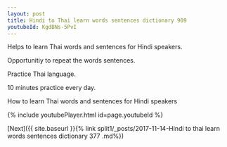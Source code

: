 ```yaml
---
layout: post
title: Hindi to Thai learn words sentences dictionary 909 
youtubeId: KgdBNs-5PvI
---
```

 
 
Helps to learn Thai words and sentences for Hindi speakers.

Opportunitiy to repeat the words sentences. 

Practice Thai language. 
 
10 minutes practice every day. 
 
How to learn Thai words and sentences for Hindi speakers 
 
{% include youtubePlayer.html id=page.youtubeId %}
 
 
[Next]({{ site.baseurl }}{% link  split1/_posts/2017-11-14-Hindi to thai learn words sentences dictionary 377 .md%})
 
